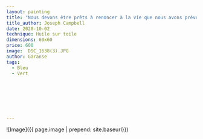 ```yaml
---
layout: painting
title: "Nous devons être prêts à renoncer à la vie que nous avons prévue pour pouvoir trouver la vie qui nous attend."                                        
title_author: Joseph Campbell 
date: 2020-10-02
technique: Huile sur toile 
dimensions: 60x60
price: 600
image:  DSC_1638(3).JPG
author: Garanse
tags:
  - Bleu
  - Vert
  
  
  
  
  
  
  
---
```

![Image]({{ page.image | prepend: site.baseurl}})

